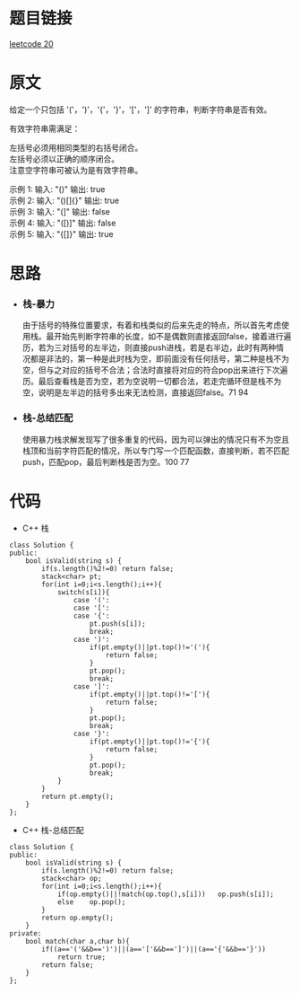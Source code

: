 # 题目链接
[leetcode 20](https://leetcode-cn.com/problems/valid-parentheses/)

# 原文
给定一个只包括 '('，')'，'{'，'}'，'['，']' 的字符串，判断字符串是否有效。

有效字符串需满足：

左括号必须用相同类型的右括号闭合。  
左括号必须以正确的顺序闭合。  
注意空字符串可被认为是有效字符串。

示例 1:
输入: "()"
输出: true  
示例 2:
输入: "()[]{}"
输出: true  
示例 3: 
输入: "(]"
输出: false  
示例 4:
输入: "([)]"
输出: false  
示例 5:
输入: "{[]}"
输出: true  

# 思路
- ### **栈-暴力**
  由于括号的特殊位置要求，有着和栈类似的后来先走的特点，所以首先考虑使用栈。最开始先判断字符串的长度，如不是偶数则直接返回false，接着进行遍历，若为三对括号的左半边，则直接push进栈，若是右半边，此时有两种情况都是非法的，第一种是此时栈为空，即前面没有任何括号，第二种是栈不为空，但与之对应的括号不合法；合法时直接将对应的符合pop出来进行下次遍历。最后查看栈是否为空，若为空说明一切都合法，若走完循环但是栈不为空，说明是左半边的括号多出来无法检测，直接返回false。71 94
- ### **栈-总结匹配**
  使用暴力栈求解发现写了很多重复的代码，因为可以弹出的情况只有不为空且栈顶和当前字符匹配的情况，所以专门写一个匹配函数，直接判断，若不匹配push，匹配pop，最后判断栈是否为空。100 77

# 代码
- C++ 栈
```
class Solution {
public:
    bool isValid(string s) {
        if(s.length()%2!=0) return false;
        stack<char> pt;
        for(int i=0;i<s.length();i++){
            switch(s[i]){
                case '(':
                case '[':
                case '{':
                    pt.push(s[i]);
                    break;
                case ')':
                    if(pt.empty()||pt.top()!='('){
                        return false;
                    }
                    pt.pop();
                    break;
                case ']':
                    if(pt.empty()||pt.top()!='['){
                        return false;
                    }
                    pt.pop();
                    break;
                case '}':
                    if(pt.empty()||pt.top()!='{'){
                        return false;
                    }
                    pt.pop();
                    break;
            }
        }
        return pt.empty();
    }
};
```
- C++ 栈-总结匹配
```
class Solution {
public:
    bool isValid(string s) {
        if(s.length()%2!=0) return false;
        stack<char> op;
        for(int i=0;i<s.length();i++){
            if(op.empty()||!match(op.top(),s[i]))   op.push(s[i]);
            else    op.pop();
        }
        return op.empty();
    }
private:
    bool match(char a,char b){
        if((a=='('&&b==')')||(a=='['&&b==']')||(a=='{'&&b=='}'))
            return true;
        return false;
    }
};
```